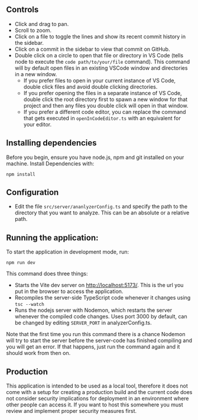 ## Controls

- Click and drag to pan.
- Scroll to zoom.
- Click on a file to toggle the lines and show its recent commit history in the sidebar.
- Click on a commit in the sidebar to view that commit on GitHub.
- Double click on a circle to open that file or directory in VS Code (tells node to execute the `code path/to/your/file`
  command). This command will by default open files in an existing VSCode window and directories in a new window.
    - If you prefer files to open in your current instance of VS Code, double click files and avoid double clicking
      directories.
    - If you prefer opening the files in a separate instance of VS Code, double click the root directory first to spawn
      a new window for that project and then any files you double click will open in that window.
    - If you prefer a different code editor, you can replace the command that gets executed in `openInCodeEditor.ts`
      with an equivalent for your editor.

## Installing dependencies

Before you begin, ensure you have node.js, npm and git installed on your machine. Install Dependencies with:

```
npm install
```

## Configuration

- Edit the file `src/server/ananlyzerConfig.ts` and specify the path to the directory that you want to analyze. This can
  be an absolute or a relative path.

## Running the application:

To start the application in development mode, run:

```
npm run dev
```

This command does three things:

- Starts the Vite dev server on [http://localhost:5173/](http://localhost:5173/). This is the url you put in the browser
  to access the application.
- Recompiles the server-side TypeScript code whenever it changes using `tsc --watch`
- Runs the nodejs server with Nodemon, which restarts the server whenever the compiled code changes. Uses port 3000 by
  default, can be changed by editing `SERVER_PORT` in analyzerConfig.ts.

Note that the first time you run this command there is a chance Nodemon will try to start the server before the
server-code has finished compiling and you will get an error. If that happens, just run the command again and it should
work from then on.

## Production

This application is intended to be used as a local tool, therefore it does not come with a setup for creating a
production build and the current code does not consider security implications for deployment in an environment where
other people can access it. If you want to host this somewhere you must review and implement proper security measures
first.
